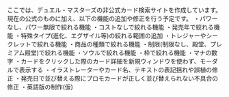 ここでは、デュエル・マスターズの非公式カード検索サイトを作成しています。
現在の公式のものに加え、以下の機能の追加や修正を行う予定です。
・パワーなし、パワー無限で絞れる機能
・コストなしで絞れる機能
・発売年で絞れる機能
・特殊タイプ(進化、エグザイル等)の絞れる範囲の追加
・トレジャーやシークレットで絞れる機能
・商品の種類で絞れる機能
・制限(制限なし、殿堂、プレミアム殿堂)で絞れる機能
・ソウルで絞れる機能
・枠で絞れる機能
・マナの数字
・カードをクリックした際のカード詳細を新規ウィンドウを使わず、モーダルで表示する
・イラストレーターやカード名、テキストの表記揺れや誤植の修正
・発売日で並び替える際にプロモカードが正しく並び替えられない不具合の修正
・英語版の制作(仮)
